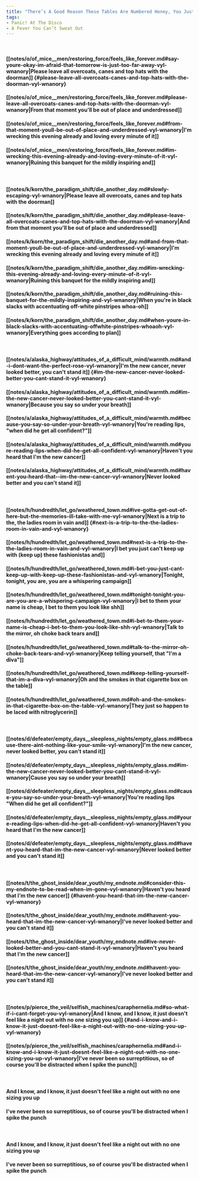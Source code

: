 ```yaml
---
title: "There’s A Good Reason These Tables Are Numbered Honey, You Just Haven’t Thought Of It Yet"
tags:
- Panic! At The Disco
- A Fever You Can’t Sweat Out
---
```

&nbsp;
#### [[notes/o/of_mice__men/restoring_force/feels_like_forever.md#say-youre-okay-im-afraid-that-tomorrow-is-just-too-far-away-vyl-wnanory|Please leave all overcoats, canes and top hats with the doorman]] {#please-leave-all-overcoats-canes-and-top-hats-with-the-doorman-vyl-wnanory}
#### [[notes/o/of_mice__men/restoring_force/feels_like_forever.md#please-leave-all-overcoats-canes-and-top-hats-with-the-doorman-vyl-wnanory|From that moment you'll be out of place and underdressed]]
#### [[notes/o/of_mice__men/restoring_force/feels_like_forever.md#from-that-moment-youll-be-out-of-place-and-underdressed-vyl-wnanory|I'm wrecking this evening already and loving every minute of it]]
#### [[notes/o/of_mice__men/restoring_force/feels_like_forever.md#im-wrecking-this-evening-already-and-loving-every-minute-of-it-vyl-wnanory|Ruining this banquet for the mildly inspiring and]]
&nbsp;
#### [[notes/k/korn/the_paradigm_shift/die_another_day.md#slowly-escaping-vyl-wnanory|Please leave all overcoats, canes and top hats with the doorman]]
#### [[notes/k/korn/the_paradigm_shift/die_another_day.md#please-leave-all-overcoats-canes-and-top-hats-with-the-doorman-vyl-wnanory|And from that moment you'll be out of place and underdressed]]
#### [[notes/k/korn/the_paradigm_shift/die_another_day.md#and-from-that-moment-youll-be-out-of-place-and-underdressed-vyl-wnanory|I'm wrecking this evening already and loving every minute of it]]
#### [[notes/k/korn/the_paradigm_shift/die_another_day.md#im-wrecking-this-evening-already-and-loving-every-minute-of-it-vyl-wnanory|Ruining this banquet for the mildly inspiring and]]
#### [[notes/k/korn/the_paradigm_shift/die_another_day.md#ruining-this-banquet-for-the-mildly-inspiring-and-vyl-wnanory|When you're in black slacks with accentuating off-white pinstripes whoa-oh]]
#### [[notes/k/korn/the_paradigm_shift/die_another_day.md#when-youre-in-black-slacks-with-accentuating-offwhite-pinstripes-whoaoh-vyl-wnanory|Everything goes according to plan]]
&nbsp;
#### [[notes/a/alaska_highway/attitudes_of_a_difficult_mind/warmth.md#and-i-dont-want-the-perfect-rose-vyl-wnanory|I'm the new cancer, never looked better, you can't stand it]] {#im-the-new-cancer-never-looked-better-you-cant-stand-it-vyl-wnanory}
#### [[notes/a/alaska_highway/attitudes_of_a_difficult_mind/warmth.md#im-the-new-cancer-never-looked-better-you-cant-stand-it-vyl-wnanory|Because you say so under your breath]]
#### [[notes/a/alaska_highway/attitudes_of_a_difficult_mind/warmth.md#because-you-say-so-under-your-breath-vyl-wnanory|You're reading lips, "when did he get all confident?"]]
#### [[notes/a/alaska_highway/attitudes_of_a_difficult_mind/warmth.md#youre-reading-lips-when-did-he-get-all-confident-vyl-wnanory|Haven't you heard that  I'm the new cancer]]
#### [[notes/a/alaska_highway/attitudes_of_a_difficult_mind/warmth.md#havent-you-heard-that--im-the-new-cancer-vyl-wnanory|Never looked better and you can't stand it]]
&nbsp;
#### [[notes/h/hundredth/let_go/weathered_town.md#ive-gotta-get-out-of-here-but-the-memories-ill-take-with-me-vyl-wnanory|Next is a trip to the, the ladies room in vain and]] {#next-is-a-trip-to-the-the-ladies-room-in-vain-and-vyl-wnanory}
#### [[notes/h/hundredth/let_go/weathered_town.md#next-is-a-trip-to-the-the-ladies-room-in-vain-and-vyl-wnanory|I bet you just can't keep up with (keep up) these fashionistas and]]
#### [[notes/h/hundredth/let_go/weathered_town.md#i-bet-you-just-cant-keep-up-with-keep-up-these-fashionistas-and-vyl-wnanory|Tonight, tonight, you are, you are a whispering campaign]]
#### [[notes/h/hundredth/let_go/weathered_town.md#tonight-tonight-you-are-you-are-a-whispering-campaign-vyl-wnanory|I bet to them your name is cheap, I bet to them you look like shh]]
#### [[notes/h/hundredth/let_go/weathered_town.md#i-bet-to-them-your-name-is-cheap-i-bet-to-them-you-look-like-shh-vyl-wnanory|Talk to the mirror, oh choke back tears and]]
#### [[notes/h/hundredth/let_go/weathered_town.md#talk-to-the-mirror-oh-choke-back-tears-and-vyl-wnanory|Keep telling yourself, that "I'm a diva"]]
#### [[notes/h/hundredth/let_go/weathered_town.md#keep-telling-yourself-that-im-a-diva-vyl-wnanory|Oh and the smokes in that cigarette box on the table]]
#### [[notes/h/hundredth/let_go/weathered_town.md#oh-and-the-smokes-in-that-cigarette-box-on-the-table-vyl-wnanory|They just so happen to be laced with nitroglycerin]]
&nbsp;
#### [[notes/d/defeater/empty_days__sleepless_nights/empty_glass.md#because-there-aint-nothing-like-your-smile-vyl-wnanory|I'm the new cancer, never looked better, you can't stand it]]
#### [[notes/d/defeater/empty_days__sleepless_nights/empty_glass.md#im-the-new-cancer-never-looked-better-you-cant-stand-it-vyl-wnanory|Cause you say so under your breath]]
#### [[notes/d/defeater/empty_days__sleepless_nights/empty_glass.md#cause-you-say-so-under-your-breath-vyl-wnanory|You're reading lips "When did he get all confident?"]]
#### [[notes/d/defeater/empty_days__sleepless_nights/empty_glass.md#youre-reading-lips-when-did-he-get-all-confident-vyl-wnanory|Haven't you heard that I'm the new cancer]]
#### [[notes/d/defeater/empty_days__sleepless_nights/empty_glass.md#havent-you-heard-that-im-the-new-cancer-vyl-wnanory|Never looked better and you can't stand it]]
&nbsp;
#### [[notes/t/the_ghost_inside/dear_youth/my_endnote.md#consider-this-my-endnote-to-be-read-when-im-gone-vyl-wnanory|Haven't you heard that I'm the new cancer]] {#havent-you-heard-that-im-the-new-cancer-vyl-wnanory}
#### [[notes/t/the_ghost_inside/dear_youth/my_endnote.md#havent-you-heard-that-im-the-new-cancer-vyl-wnanory|I've never looked better and you can't stand it]]
#### [[notes/t/the_ghost_inside/dear_youth/my_endnote.md#ive-never-looked-better-and-you-cant-stand-it-vyl-wnanory|Haven't you heard that I'm the new cancer]]
#### [[notes/t/the_ghost_inside/dear_youth/my_endnote.md#havent-you-heard-that-im-the-new-cancer-vyl-wnanory|I've never looked better and you can't stand it]]
&nbsp;
#### [[notes/p/pierce_the_veil/selfish_machines/caraphernelia.md#so-what-if-i-cant-forget-you-vyl-wnanory|And I know, and I know, it just doesn't feel like a night out with no one sizing you up]] {#and-i-know-and-i-know-it-just-doesnt-feel-like-a-night-out-with-no-one-sizing-you-up-vyl-wnanory}
#### [[notes/p/pierce_the_veil/selfish_machines/caraphernelia.md#and-i-know-and-i-know-it-just-doesnt-feel-like-a-night-out-with-no-one-sizing-you-up-vyl-wnanory|I've never been so surreptitious, so of course you'll be distracted when I spike the punch]]
&nbsp;
#### And I know, and I know, it just doesn't feel like a night out with no one sizing you up
#### I've never been so surreptitious, so of course you'll be distracted when I spike the punch
&nbsp;
#### And I know, and I know, it just doesn't feel like a night out with no one sizing you up
#### I've never been so surreptitious, so of course you'll be distracted when I spike the punch
